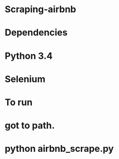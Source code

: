 # Scraping-airbnb

# Dependencies
# Python 3.4
# Selenium

# To run
# got to path.
# python airbnb_scrape.py
